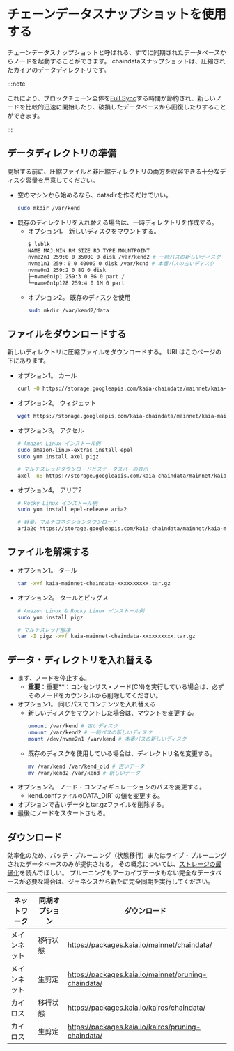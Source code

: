 # チェーンデータスナップショットを使用する

チェーンデータスナップショットと呼ばれる、すでに同期されたデータベースからノードを起動することができます。 chaindataスナップショットは、圧縮されたカイアのデータディレクトリです。

:::note

これにより、ブロックチェーン全体を[Full Sync](../../learn/storage/block-sync.md#full-sync)する時間が節約され、新しいノードを比較的迅速に開始したり、破損したデータベースから回復したりすることができます。

:::

## データディレクトリの準備

開始する前に、圧縮ファイルと非圧縮ディレクトリの両方を収容できる十分なディスク容量を用意してください。

- 空のマシンから始めるなら、datadirを作るだけでいい。
  ```sh
  sudo mkdir /var/kend
  ```
- 既存のディレクトリを入れ替える場合は、一時ディレクトリを作成する。
  - オプション1。 新しいディスクをマウントする。
    ```sh
    $ lsblk
    NAME MAJ:MIN RM SIZE RO TYPE MOUNTPOINT
    nvme2n1 259:0 0 3500G 0 disk /var/kend2 # 一時パスの新しいディスク
    nvme1n1 259：0 0 4000G 0 disk /var/kcnd # 本番パスの古いディスク
    nvme0n1 259:2 0 8G 0 disk
    ├─nvme0n1p1 259:3 0 8G 0 part /
    └─nvme0n1p128 259:4 0 1M 0 part

    ```
  - オプション2。 既存のディスクを使用
    ```sh
    sudo mkdir /var/kend2/data
    ```

## ファイルをダウンロードする

新しいディレクトリに圧縮ファイルをダウンロードする。 URLはこのページの下にあります。

- オプション1。 カール
  ```sh
  curl -O https://storage.googleapis.com/kaia-chaindata/mainnet/kaia-mainnet-chaindata-xxxxxxxxxxxxxx.tar.gz
  ```
- オプション2。 ウィジェット
  ```sh
  wget https://storage.googleapis.com/kaia-chaindata/mainnet/kaia-mainnet-chaindata-xxxxxxxxxxxxxx.tar.gz
  ```
- オプション3。 アクセル
  ```sh
  # Amazon Linux インストール例
  sudo amazon-linux-extras install epel
  sudo yum install axel pigz

  # マルチスレッドダウンロードとステータスバーの表示
  axel -n8 https://storage.googleapis.com/kaia-chaindata/mainnet/kaia-mainnet-chaindata-xxxxxxxxxxxxxx.tar.gz | awk -W interactive '$0~/[/{printf "%s'$'\r''", $0}'.
  ```
- オプション4。 アリア2
  ```sh
  # Rocky Linux インストール例
  sudo yum install epel-release aria2

  # 軽量、マルチコネクションダウンロード
  aria2c https://storage.googleapis.com/kaia-chaindata/mainnet/kaia-mainnet-chaindata-xxxxxxxxxxxxxx.tar.gz
  ```

## ファイルを解凍する

- オプション1。 タール
  ```sh
  tar -xvf kaia-mainnet-chaindata-xxxxxxxxxx.tar.gz
  ```
- オプション2。 タールとピッグス
  ```sh
  # Amazon Linux & Rocky Linux インストール例
  sudo yum install pigz

  # マルチスレッド解凍
  tar -I pigz -xvf kaia-mainnet-chaindata-xxxxxxxxxx.tar.gz
  ```

## データ・ディレクトリを入れ替える

- まず、ノードを停止する。
  - **重要**：重要\*\*：コンセンサス・ノード(CN)を実行している場合は、必ずそのノードをカウンシルから削除してください。
- オプション1。 同じパスでコンテンツを入れ替える
  - 新しいディスクをマウントした場合は、マウントを変更する。
    ```sh
    umount /var/kend # 古いディスク
    umount /var/kend2 # 一時パスの新しいディスク
    mount /dev/nvme2n1 /var/kend # 本番パスの新しいディスク
    ```
  - 既存のディスクを使用している場合は、ディレクトリ名を変更する。
    ```sh
    mv /var/kend /var/kend_old # 古いデータ
    mv /var/kend2 /var/kend # 新しいデータ
    ```
- オプション2。 ノード・コンフィギュレーションのパスを変更する。
  - kend.conf`ファイルの`DATA_DIR\` の値を変更する。
- オプションで古いデータとtar.gzファイルを削除する。
- 最後にノードをスタートさせる。

## ダウンロード

効率化のため、バッチ・プルーニング（状態移行）またはライブ・プルーニングされたデータベースのみが提供される。 その概念については、[ストレージの最適化](../../learn/storage/state-pruning.md)を読んでほしい。 プルーニングもアーカイブデータもない完全なデータベースが必要な場合は、ジェネシスから新たに完全同期を実行してください。

| ネットワーク | 同期オプション | ダウンロード                                                                                              |
| ------ | ------- | --------------------------------------------------------------------------------------------------- |
| メインネット | 移行状態    | https://packages.kaia.io/mainnet/chaindata/         |
| メインネット | 生剪定     | https://packages.kaia.io/mainnet/pruning-chaindata/ |
| カイロス   | 移行状態    | https://packages.kaia.io/kairos/chaindata/          |
| カイロス   | 生剪定     | https://packages.kaia.io/kairos/pruning-chaindata/  |
